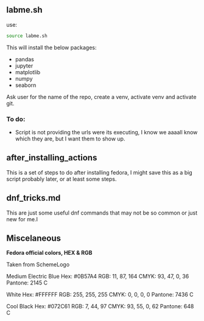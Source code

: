 ## labme.sh

use:
```bash
source labme.sh
```
This will install the below packages:

- pandas
- jupyter
- matplotlib
- numpy
- seaborn

Ask user for the name of the repo, create a venv, activate venv and activate git.

### To do:

- Script is not providing the urls were its executing, I know we aaaall know which they are, but I want them to show up.

## after_installing_actions

This is a set of steps to do after installing fedora, I might save this as a big script probably later, or at least some steps.

## dnf_tricks.md

This are just some useful dnf commands that may not be so common or just new for me.I

## Miscelaneous

**Fedora official colors, HEX & RGB**

Taken from SchemeLogo

Medium Electric Blue
Hex: #0B57A4
RGB: 11, 87, 164
CMYK: 93, 47, 0, 36
Pantone: 2145 C

White
Hex: #FFFFFF
RGB: 255, 255, 255
CMYK: 0, 0, 0, 0
Pantone: 7436 C

Cool Black
Hex: #072C61
RGB: 7, 44, 97
CMYK: 93, 55, 0, 62
Pantone: 648 C


